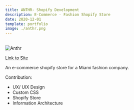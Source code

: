 ```yaml
---
title: ANTHR- Shopify Development 
description: E-Commerce - Fashion Shopify Store
date: 2020-12-01
template: portfolio
image: ./anthr.png
---
```


<br> 





 <img alt="Anthr" src="/anthr.png">

[Link to Site](https://AnthrX.com)

An e-commerce shopify store for a Miami fashion company.  

Contribution: 
- UX/ UIX Design
- Custom CSS
- Shopify Store
- Information Architecture



